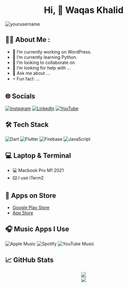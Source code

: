 <h1 align="center">Hi, 👋 Waqas Khalid</h1>

<img src="https://komarev.com/ghpvc/?username=yourusername&label=Profile%20views&color=0e75b6&style=flat" alt="yourusername" />

## 👨‍💻 About Me :
- 🔭 I’m currently working on WordPress.
- 🌱 I’m currently learning Python.
- 👯 I’m looking to collaborate on 
- 🤝 I’m looking for help with ...
- 💬 Ask me about ...
- ⚡ Fun fact: ...

## 🌐 Socials
[![Instagram](https://img.shields.io/badge/Instagram-%23E4405F?style=for-the-badge&logo=instagram&logoColor=white)](https://instagram.com/yourhandle)
[![LinkedIn](https://img.shields.io/badge/LinkedIn-%230077B5?style=for-the-badge&logo=linkedin&logoColor=white)](https://linkedin.com/in/yourhandle)
[![YouTube](https://img.shields.io/badge/YouTube-%23FF0000?style=for-the-badge&logo=youtube&logoColor=white)](https://youtube.com/@yourchannel)

## 🛠️ Tech Stack
![Dart](https://img.shields.io/badge/Dart-0175C2?style=for-the-badge&logo=dart&logoColor=white)
![Flutter](https://img.shields.io/badge/Flutter-02569B?style=for-the-badge&logo=flutter&logoColor=white)
![Firebase](https://img.shields.io/badge/Firebase-ffca28?style=for-the-badge&logo=firebase&logoColor=black)
![JavaScript](https://img.shields.io/badge/JavaScript-F7DF1E?style=for-the-badge&logo=javascript&logoColor=black)
<!-- Add more based on your skills -->

## 💻 Laptop & Terminal
- 💻 Macbook Pro M1 2021
- ⌨️ I use iTerm2

## 📱 Apps on Store
- [Google Play Store](https://play.google.com/store/apps/dev?id=...)
- [App Store](https://apps.apple.com/developer/...)

## 🎧 Music Apps I Use
![Apple Music](https://img.shields.io/badge/Apple%20Music-FA243C?style=for-the-badge&logo=applemusic&logoColor=white)
![Spotify](https://img.shields.io/badge/Spotify-1DB954?style=for-the-badge&logo=spotify&logoColor=white)
![YouTube Music](https://img.shields.io/badge/YouTube%20Music-FF0000?style=for-the-badge&logo=youtubemusic&logoColor=white)

## 📈 GitHub Stats
<p align="center">
  <img src="https://github-readme-stats.vercel.app/api?username=yourusername&show_icons=true&theme=github_dark" />
  <br />
  <img src="https://github-readme-streak-stats.herokuapp.com/?user=yourusername&theme=github-dark-blue" />
</p>
